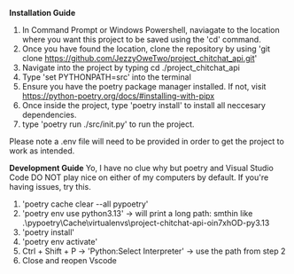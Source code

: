 **Installation Guide**
1. In Command Prompt or Windows Powershell, naviagate to the location where you want this project to be saved using the 'cd' command.
2. Once you have found the location, clone the repository by using 'git clone https://github.com/JezzyOweTwo/project_chitchat_api.git'
3. Navigate into the project by typing cd ./project_chitchat_api
4. Type 'set PYTHONPATH=src' into the terminal
5. Ensure you have the poetry package manager installed. If not, visit https://python-poetry.org/docs/#installing-with-pipx
6. Once inside the project, type 'poetry install' to install all neccesary dependencies. 
7. type 'poetry run ./src/init.py' to run the project.

Please note a .env file will need to be provided in order to get the project to work as intended.  

**Development Guide**
Yo, I have no clue why but poetry and Visual Studio Code DO NOT play nice on either of my computers by default. If you're having issues, try this.
1. 'poetry cache clear --all pypoetry'
2. 'poetry env use python3.13' -> will print a long path: smthin like .\pypoetry\Cache\virtualenvs\project-chitchat-api-oin7xhOD-py3.13
3. 'poetry install'
4. 'poetry env activate'
5. Ctrl + Shift + P -> 'Python:Select Interpreter' -> use the path from step 2
6. Close and reopen Vscode
